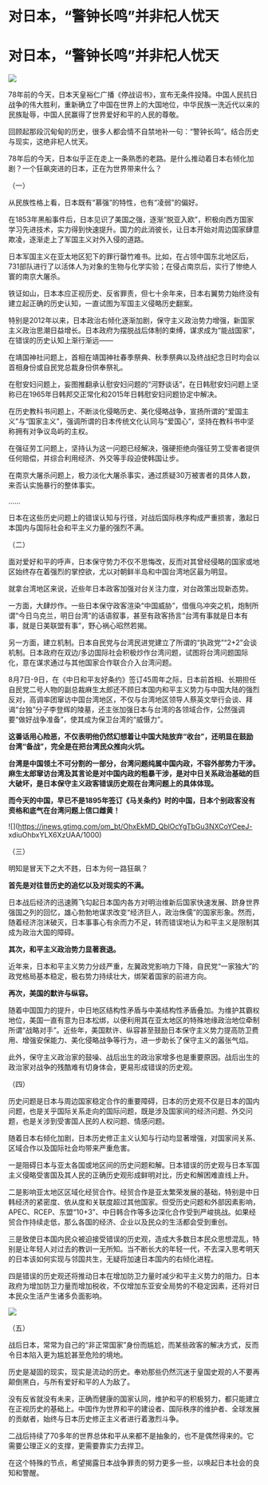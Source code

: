 # 对日本，“警钟长鸣”并非杞人忧天

# 对日本，“警钟长鸣”并非杞人忧天

![](https://inews.gtimg.com/om_bt/Om_rweyTBnBtXmLCP0s-hSo2dDlev16Wsz6fbYPDDTCXIAA/1000)

78年前的今天，日本天皇裕仁广播《停战诏书》，宣布无条件投降。中国人民抗日战争的伟大胜利，重新确立了中国在世界上的大国地位，中华民族一洗近代以来的民族耻辱，中国人民赢得了世界爱好和平的人民的尊敬。

回顾起那段沉甸甸的历史，很多人都会情不自禁地补一句：“警钟长鸣”。结合历史与现实，这绝非杞人忧天。

78年后的今天，日本似乎正在走上一条熟悉的老路。是什么推动着日本右倾化加剧？一个狂飙突进的日本，正在为世界带来什么？

（一）

从民族性格上看，日本既有“慕强”的特性，也有“凌弱”的偏好。

在1853年黑船事件后，日本见识了美国之强，逐渐“脱亚入欧”，积极向西方国家学习先进技术，实力得到快速提升。国力的此消彼长，让日本开始对周边国家肆意欺凌，逐渐走上了军国主义对外入侵的道路。

日本军国主义在亚太地区犯下的罪行罄竹难书。比如，在占领中国东北地区后，731部队进行了以活体人为对象的生物与化学实验；在侵占南京后，实行了惨绝人寰的南京大屠杀。

铁证如山，日本本应正视历史、反省罪责，但七十余年来，日本右翼势力始终没有建立起正确的历史认知，一直试图为军国主义侵略历史翻案。

特别是2012年以来，日本政治右倾化逐渐加剧，保守主义政治势力增强，新国家主义政治思潮日益增长。日本政府为摆脱战后体制的束缚，谋求成为“能战国家”，在错误的历史认知上渐行渐远——

在靖国神社问题上，首相在靖国神社春季祭典、秋季祭典以及终战纪念日时均会以首相身份或自民党总裁身份供奉祭礼。

在慰安妇问题上，妄图推翻承认慰安妇问题的“河野谈话”，在日韩慰安妇问题上坚称已在1965年日韩邦交正常化和2015年日韩慰安妇问题协定中解决。

在历史教科书问题上，不断淡化侵略历史、美化侵略战争，宣扬所谓的“爱国主义”与“国家主义”，强调所谓的日本传统文化认同与“爱国心”，坚持在教科书中坚称拥有对争议岛屿的主权。

在强征劳工问题上，坚持认为这一问题已经解决，强硬拒绝向强征劳工受害者提供任何赔偿，并综合利用经济、外交等手段迫使韩国让步。

在南京大屠杀问题上，极力淡化大屠杀事实，通过质疑30万被害者的具体人数，来否认实施暴行的整体事实。

……

日本在这些历史问题上的错误认知与行径，对战后国际秩序构成严重损害，激起日本国内与国际社会和平主义力量的强烈不满。

（二）

面对爱好和平的呼声，日本保守势力不仅不思悔改，反而对其曾经侵略的国家或地区始终存在着强烈的掌控欲，尤以对朝鲜半岛和中国台湾地区最为明显。

就拿台湾地区来说，近些年日本政客加强对台关注力度，对台政策出现新态势。

一方面，大肆炒作。一些日本保守政客渲染“中国威胁”，借俄乌冲突之机，炮制所谓“今日乌克兰，明日台湾”的话语叙事，甚至有政客扬言“台湾有事就是日本有事，就是日美联盟有事”，野心祸心昭然若揭。

另一方面，建立机制。日本自民党与台湾民进党建立了所谓的“执政党”“2+2”会谈机制。日本政府在双边/多边国际社会积极炒作台湾问题，试图将台湾问题国际化，意在谋求通过与其他国家合作联合介入台湾问题。

8月7日-9日，在《中日和平友好条约》签订45周年之际，日本前首相、长期担任自民党二号人物的副总裁麻生太郎还不顾日本国内和平主义势力与中国大陆的强烈反对，高调率团窜访中国台湾地区，不仅与台湾地区领导人蔡英文举行会谈、拜谒“台独”分子李登辉的陵墓，还主张加强日本与台湾的各领域合作，公然强调要“做好战争准备”，使其成为保卫台湾的“威慑力”。

**这番话用心险恶，不仅表明他仍然幻想着让中国大陆放弃“收台”，还明显在鼓励台湾“备战”，完全是在把台湾民众推向火坑。**

**台湾是中国领土不可分割的一部分，台湾问题纯属中国内政，不容外部势力干涉。麻生太郎窜访台湾及其言论是对中国内政的粗暴干涉，是对中日关系政治基础的巨大破坏，是日本保守主义政客错误历史观在台湾问题上的具体体现。**

**而今天的中国，早已不是1895年签订《马关条约》时的中国，日本个别政客没有资格和底气在台湾问题上信口雌黄！**

![](https://inews.gtimg.com/om_bt/OhxEkMD_QblOcYgTbGu3NXCoYCeeJ-
xdiuOhbxYLX6XzUAA/1000)

（三）

明知是冒天下之大不韪，日本为何一路狂飙？

**首先是对往昔历史的追忆以及对现实的不满。**

日本战后经济的迅速腾飞勾起日本国内各方对明治维新后国家快速发展、跻身世界强国之列的回忆，雄心勃勃地谋求改变“经济巨人，政治侏儒”的国家形象。然而，随着经济泡沫破灭，日本事事心有余而力不足，转而错误地认为和平主义是限制其成为政治大国的障碍。

**其次，和平主义政治势力显著衰退。**

近年来，日本和平主义势力分歧严重，左翼政党影响力下降，自民党“一家独大”的政党格局基本稳定，极右势力持续壮大，绑架着国家的前进方向。

**再次，美国的默许与纵容。**

随着中国国力的提升，中日地区结构性矛盾与中美结构性矛盾叠加。为维护其霸权地位，美国一直有意为日本松绑，以便利用其在亚太地区的特殊地缘政治地位牵制所谓“战略对手”。近些年，美国默许、纵容甚至鼓励日本保守主义势力提高防卫费用、增强安保能力、美化侵略战争等行为，进一步助长了保守主义的嚣张气焰。

此外，保守主义政治家的鼓噪、战后出生的政治家增多也是重要原因。战后出生的政治家对战争的残酷难有切身体会，更易形成错误的历史观。

（四）

历史问题是日本与周边国家稳定合作的重要障碍，日本的历史观不仅是日本的国内问题，也是关乎国际关系走向的国际问题，既是涉及国家间的经济问题、外交问题，也是关涉到受害国人民的人权问题、情感问题。

随着日本右倾化加剧，日本历史修正主义认知与行动均显著增强，对国家间关系、区域合作以及国际社会均带来严重危害。

一是阻碍日本与亚太各国或地区间的历史问题和解。日本错误的历史观与日本军国主义侵略受害国及其人民的正确历史观形成鲜明对比，历史和解困难直线上升。

二是影响亚太地区区域化经贸合作。经贸合作是亚太繁荣发展的基础，特别是中日韩经济的紧密度、依从度和关联度超过其他国家。但受历史问题和外部因素影响，APEC、RCEP、东盟“10+3”、中日韩合作等多边深化合作受到严峻挑战。如果经贸合作持续走低，那么各国的经济、企业以及民众的生活都会受到重创。

三是致使日本国内民众被迫接受错误的历史观，造成大多数日本民众思想混乱，特别是让年轻人对过去的教训一无所知。当不断长大的年轻一代，不去深入思考明天的日本该如何实现与邻国共生，无疑将加速日本国内的右倾化进程。

四是错误的历史观还将推动日本在增加防卫力量时减少和平主义势力的阻力。日本政府为增加防卫力量而增加税收，不仅增加东亚安全局势的不稳定因素，还将对日本民众生活产生诸多负面影响。

![](https://inews.gtimg.com/om_bt/Or5xKdBC1KsKiK5TXr4gCvNhpP9eRk64EM511dIBJEmBEAA/1000)

（五）

战后日本，常常为自己的“非正常国家”身份而尴尬，而某些政客的解决方式，反而令日本陷入更为尴尬甚至危险的境地。

历史是凝固的现实，现实是流动的历史。奉劝那些仍然沉迷于皇国史观的人不要再颠倒黑白，与所有爱好和平的人为敌了。

没有反省就没有未来，正确而健康的国家认同，维护和平的积极努力，都只能建立在正视历史的基础上。中国作为世界和平的建设者、国际秩序的维护者、全球发展的贡献者，始终与日本历史修正主义者进行着激烈斗争。

二战后持续了70多年的世界总体和平从来都不是抽象的，也不是偶然得来的。它需要公理正义的支撑，更需要靠实力去捍卫。

在这个特殊的节点，希望揭露日本战争罪责的努力更多一些，以唤起日本社会的良知和警醒。


